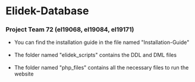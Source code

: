 # Elidek-Database
<h3> Project Team 72 (el19068, el19084, el19171) </h3>

* You can find the installation guide in the file named "Installation-Guide" <br></br>
* The folder named "elidek_scripts" contains the DDL and DML files <br></br>
* The folder named "php_files" contains all the necessary files to run the website <br></br>
